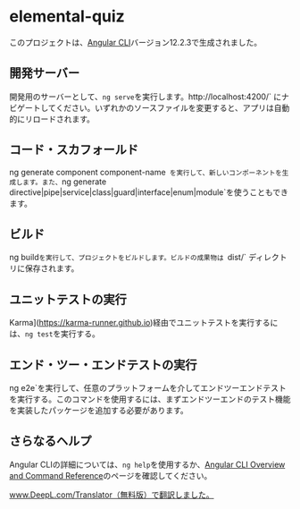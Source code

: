 # elemental-quiz

このプロジェクトは、[Angular CLI](https://github.com/angular/angular-cli)バージョン12.2.3で生成されました。

## 開発サーバー

開発用のサーバーとして、`ng serve`を実行します。http://localhost:4200/` にナビゲートしてください。いずれかのソースファイルを変更すると、アプリは自動的にリロードされます。

## コード・スカフォールド

ng generate component component-name` を実行して、新しいコンポーネントを生成します。また、`ng generate directive|pipe|service|class|guard|interface|enum|module`を使うこともできます。

## ビルド

ng build`を実行して、プロジェクトをビルドします。ビルドの成果物は `dist/` ディレクトリに保存されます。

## ユニットテストの実行

Karma](https://karma-runner.github.io)経由でユニットテストを実行するには、`ng test`を実行する。

## エンド・ツー・エンドテストの実行

ng e2e`を実行して、任意のプラットフォームを介してエンドツーエンドテストを実行する。このコマンドを使用するには、まずエンドツーエンドのテスト機能を実装したパッケージを追加する必要があります。

## さらなるヘルプ

Angular CLIの詳細については、`ng help`を使用するか、[Angular CLI Overview and Command Reference](https://angular.io/cli)のページを確認してください。

www.DeepL.com/Translator（無料版）で翻訳しました。
